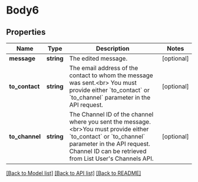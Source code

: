 # Body6

## Properties
Name | Type | Description | Notes
------------ | ------------- | ------------- | -------------
**message** | **string** | The edited message. | [optional] 
**to_contact** | **string** | The email address of the contact to whom the message was sent.&lt;br&gt; You must provide either &#x60;to_contact&#x60; or &#x60;to_channel&#x60; parameter in the API request. | [optional] 
**to_channel** | **string** | The Channel ID of the channel where you sent the message.&lt;br&gt;You must provide either &#x60;to_contact&#x60; or &#x60;to_channel&#x60; parameter in the API request.  Channel ID can be retrieved from List User&#39;s Channels API. | [optional] 

[[Back to Model list]](../README.md#documentation-for-models) [[Back to API list]](../README.md#documentation-for-api-endpoints) [[Back to README]](../README.md)


